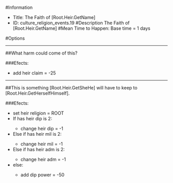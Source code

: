 #Information
 - Title: The Faith of [Root.Heir.GetName]
 - ID: culture_religion_events.19
#Description
The Faith of [Root.Heir.GetName]
#Mean Time to Happen:
Base time = 1 days

#Options

___
##What harm could come of this?

###Efects:<ul><li>add heir claim = -25</li></ul>

___
##This is something [Root.Heir.GetSheHe] will have to keep to [Root.Heir.GetHerselfHimself].

###Efects:<ul><li>set heir religion = ROOT</li><li>If has heir dip is 2:</li><ul><li>change heir dip = -1</li></ul><li>Else if has heir mil is 2:</li><ul><li>change heir mil = -1</li></ul><li>Else if has heir adm is 2:</li><ul><li>change heir adm = -1</li></ul><li>else:</li><ul><li>add dip power = -50</li></ul></ul>
